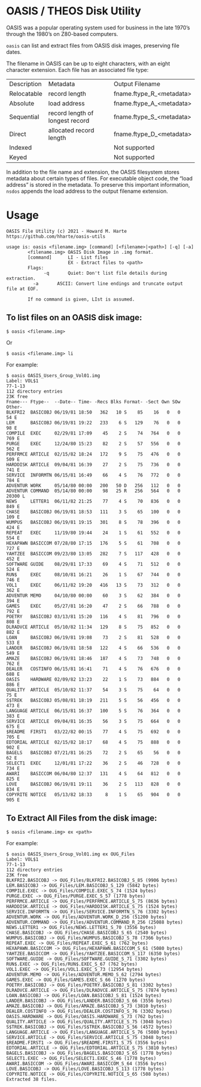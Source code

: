 # OASIS / THEOS Disk Utility

OASIS was a popular operating system used for business in the late 1970’s through the 1980’s on Z80-based computers.  

`oasis` can list and extract files from OASIS disk images, preserving file dates.

The filename in OASIS can be up to eight characters, with an eight character extension.  Each file has an associated file type:


<table>
  <tr>
   <td>Description
   </td>
   <td>Metadata
   </td>
   <td>Output Filename
   </td>
  </tr>
  <tr>
   <td>Relocatable
   </td>
   <td>record length
   </td>
   <td>fname.ftype_R_&lt;metadata>
   </td>
  </tr>
  <tr>
   <td>Absolute
   </td>
   <td>load address
   </td>
   <td>fname.ftype_A_&lt;metadata>
   </td>
  </tr>
  <tr>
   <td>Sequential
   </td>
   <td>record length of longest record
   </td>
   <td>fname.ftype_S_&lt;metadata>
   </td>
  </tr>
  <tr>
   <td>Direct
   </td>
   <td>allocated record length
   </td>
   <td>fname.ftype_D_&lt;metadata>
   </td>
  </tr>
  <tr>
   <td>Indexed
   </td>
   <td>
   </td>
   <td>Not supported
   </td>
  </tr>
  <tr>
   <td>Keyed
   </td>
   <td>
   </td>
   <td>Not supported
   </td>
  </tr>
</table>


In addition to the file name and extension, the OASIS filesystem stores metadata about certain types of files.  For executable object code, the “load address” is stored in the metadata.  To preserve this important information, `nsdos` appends the load address to the output filename extension.


# Usage


```
OASIS File Utility (c) 2021 - Howard M. Harte
https://github.com/hharte/oasis-utils

usage is: oasis <filename.img> [command] [<filename>|<path>] [-q] [-a]
        <filename.img> OASIS Disk Image in .img format.
        [command]      LI - List files
                       EX - Extract files to <path>
        Flags:
              -q       Quiet: Don't list file details during extraction.
	      -a       ASCII: Convert line endings and truncate output file at EOF.

        If no command is given, LIst is assumed.
```



## To list files on an OASIS disk image:


```
$ oasis <filename.img>
```


Or


```
$ oasis <filename.img> li
```


For example:


```
$ oasis OASIS_Users_Group_Vol01.img
Label: VOL$1
77-1-13
112 directory entries
23K free
Fname--- Ftype--  --Date-- Time- -Recs Blks Format- -Sect Own SOw Other-
BLKFRI2  BASICOBJ 06/19/81 18:50   362   10 S    85    16   0   0     54 E
LEM      BASICOBJ 06/19/81 19:22   233    6 S   129    76   0   0     98 E
COMPILE  EXEC     02/29/81 17:09    45    2 S    74   764   0   0    769 E
PURGE    EXEC     12/24/80 15:23    82    2 S    57   556   0   0    562 E
PERFRMCE ARTICLE  02/15/82 18:24   172    9 S    75   476   0   0    509 E
HARDDISK ARTICLE  09/04/81 16:39    27    2 S    75   736   0   0    741 E
SERVICE  INFORMTN 06/15/81 16:49    66    4 S    76   772   0   0    784 E
ADVENTUR WORK     05/14/80 00:00   200   50 D   256   112   0   0
ADVENTUR COMMAND  05/14/80 00:00    98   25 R   256   564   0   0  20300 L
NEWS     LETTER1  06/11/82 21:25    77    4 S    70   836   0   0    849 E
CHASE    BASICOBJ 06/19/81 18:53   111    3 S    65   100   0   0    109 E
WUMPUS   BASICOBJ 06/19/81 19:15   301    8 S    78   396   0   0    424 E
REPEAT   EXEC     11/19/80 19:44    24    1 S    61   552   0   0    554 E
HEXAPAWN BASICCOM 07/28/80 17:15   176    5 S    61   708   0   0    727 E
YAHTZEE  BASICCOM 09/23/80 13:05   282    7 S   117   428   0   0    452 E
SOFTWARE GUIDE    08/29/81 17:33    69    4 S    71   512   0   0    524 E
RUN$     EXEC     08/10/81 16:21    26    1 S    67   744   0   0    746 E
VOL1     EXEC     06/11/82 19:20   416   13 S    73   312   0   0    362 E
ADVENTUR MEMO     04/10/80 00:00    60    3 S    62   384   0   0    394 E
GAMES    EXEC     05/27/81 16:20    47    2 S    66   788   0   0    792 E
POETRY   BASICOBJ 03/13/81 15:20   116    4 S    81   796   0   0    808 E
DLRADVCE ARTICLE  05/10/82 11:34   129    8 S    75   852   0   0    882 E
LOAN     BASICOBJ 06/19/81 19:08    73    2 S    81   528   0   0    533 E
LANDER   BASICOBJ 06/19/81 18:58   122    4 S    66   536   0   0    549 E
AMAZE    BASICOBJ 06/19/81 18:46   187    4 S    73   748   0   0    762 E
DEALER   COSTINFO 06/15/81 16:41    71    4 S    76   676   0   0    688 E
OASIS    HARDWARE 02/09/82 13:23    22    1 S    73   884   0   0    886 E
QUALITY  ARTICLE  05/10/82 11:37    54    3 S    75    64   0   0     75 E
S$TREK   BASICOBJ 05/08/81 18:19   211    5 S    56   456   0   0    473 E
LANGUAGE ARTICLE  06/15/81 16:37   100    5 S    76   364   0   0    383 E
SERVICE  ARTICLE  09/04/81 16:35    56    3 S    75   664   0   0    675 E
$README  FIRST1   03/22/82 00:15    77    4 S    75   692   0   0    705 E
EDTORIAL ARTICLE  02/15/82 18:17    68    4 S    75   888   0   0    902 E
BAGELS   BASICOBJ 07/21/81 16:25    72    2 S    65    56   0   0     62 E
SELECT1  EXEC     12/01/81 17:22    36    2 S    46   728   0   0    734 E
AWARI    BASICCOM 06/04/80 12:37   131    4 S    64   812   0   0    825 E
LOVE     BASICOBJ 06/19/81 19:11    36    2 S   113   828   0   0    834 E
COPYRITE NOTICE   05/13/82 18:33     8    1 S    65   904   0   0    905 E
```



## To Extract All Files from the disk image:


```
$ oasis <filename.img> ex <path>
```


For example:


```
$ oasis OASIS_Users_Group_Vol01.img ex OUG_Files
Label: VOL$1   
77-1-13
112 directory entries
23K free
BLKFRI2.BASICOBJ -> OUG_Files/BLKFRI2.BASICOBJ_S_85 (9906 bytes)
LEM.BASICOBJ -> OUG_Files/LEM.BASICOBJ_S_129 (5842 bytes)
COMPILE.EXEC -> OUG_Files/COMPILE.EXEC_S_74 (1524 bytes)
PURGE.EXEC -> OUG_Files/PURGE.EXEC_S_57 (1778 bytes)
PERFRMCE.ARTICLE -> OUG_Files/PERFRMCE.ARTICLE_S_75 (8636 bytes)
HARDDISK.ARTICLE -> OUG_Files/HARDDISK.ARTICLE_S_75 (1524 bytes)
SERVICE.INFORMTN -> OUG_Files/SERVICE.INFORMTN_S_76 (3302 bytes)
ADVENTUR.WORK -> OUG_Files/ADVENTUR.WORK_D_256 (51200 bytes)
ADVENTUR.COMMAND -> OUG_Files/ADVENTUR.COMMAND_R_256 (25088 bytes)
NEWS.LETTER1 -> OUG_Files/NEWS.LETTER1_S_70 (3556 bytes)
CHASE.BASICOBJ -> OUG_Files/CHASE.BASICOBJ_S_65 (2540 bytes)
WUMPUS.BASICOBJ -> OUG_Files/WUMPUS.BASICOBJ_S_78 (7366 bytes)
REPEAT.EXEC -> OUG_Files/REPEAT.EXEC_S_61 (762 bytes)
HEXAPAWN.BASICCOM -> OUG_Files/HEXAPAWN.BASICCOM_S_61 (5080 bytes)
YAHTZEE.BASICCOM -> OUG_Files/YAHTZEE.BASICCOM_S_117 (6350 bytes)
SOFTWARE.GUIDE -> OUG_Files/SOFTWARE.GUIDE_S_71 (3302 bytes)
RUN$.EXEC -> OUG_Files/RUN$.EXEC_S_67 (762 bytes)
VOL1.EXEC -> OUG_Files/VOL1.EXEC_S_73 (12954 bytes)
ADVENTUR.MEMO -> OUG_Files/ADVENTUR.MEMO_S_62 (2794 bytes)
GAMES.EXEC -> OUG_Files/GAMES.EXEC_S_66 (1270 bytes)
POETRY.BASICOBJ -> OUG_Files/POETRY.BASICOBJ_S_81 (3302 bytes)
DLRADVCE.ARTICLE -> OUG_Files/DLRADVCE.ARTICLE_S_75 (7874 bytes)
LOAN.BASICOBJ -> OUG_Files/LOAN.BASICOBJ_S_81 (1524 bytes)
LANDER.BASICOBJ -> OUG_Files/LANDER.BASICOBJ_S_66 (3556 bytes)
AMAZE.BASICOBJ -> OUG_Files/AMAZE.BASICOBJ_S_73 (3810 bytes)
DEALER.COSTINFO -> OUG_Files/DEALER.COSTINFO_S_76 (3302 bytes)
OASIS.HARDWARE -> OUG_Files/OASIS.HARDWARE_S_73 (762 bytes)
QUALITY.ARTICLE -> OUG_Files/QUALITY.ARTICLE_S_75 (3048 bytes)
S$TREK.BASICOBJ -> OUG_Files/S$TREK.BASICOBJ_S_56 (4572 bytes)
LANGUAGE.ARTICLE -> OUG_Files/LANGUAGE.ARTICLE_S_76 (5080 bytes)
SERVICE.ARTICLE -> OUG_Files/SERVICE.ARTICLE_S_75 (3048 bytes)
$README.FIRST1 -> OUG_Files/$README.FIRST1_S_75 (3556 bytes)
EDTORIAL.ARTICLE -> OUG_Files/EDTORIAL.ARTICLE_S_75 (3810 bytes)
BAGELS.BASICOBJ -> OUG_Files/BAGELS.BASICOBJ_S_65 (1778 bytes)
SELECT1.EXEC -> OUG_Files/SELECT1.EXEC_S_46 (1778 bytes)
AWARI.BASICCOM -> OUG_Files/AWARI.BASICCOM_S_64 (3556 bytes)
LOVE.BASICOBJ -> OUG_Files/LOVE.BASICOBJ_S_113 (1778 bytes)
COPYRITE.NOTICE -> OUG_Files/COPYRITE.NOTICE_S_65 (508 bytes)
Extracted 38 files.

